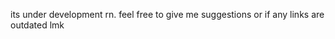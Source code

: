 <!Doctype html>
<html>
<p> its under development rn. feel free to give me suggestions or if any links are outdated lmk </p>
</html>
